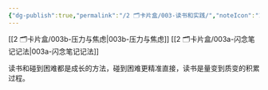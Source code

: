 ```yaml
---
{"dg-publish":true,"permalink":"/2 🗂️卡片盒/003-读书和实践/","noteIcon":"1","created":"2024-09-22T22:33","updated":"2024-10-04T09:21"}
---
```


[[2 🗂️卡片盒/003b-压力与焦虑\|003b-压力与焦虑]]
[[2 🗂️卡片盒/003a-闪念笔记记法\|003a-闪念笔记记法]]


读书和碰到困难都是成长的方法，碰到困难更精准直接，读书是量变到质变的积累过程。
